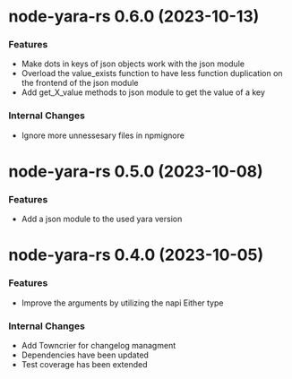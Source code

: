 # node-yara-rs 0.6.0 (2023-10-13)

### Features

- Make dots in keys of json objects work with the json module
- Overload the value_exists function to have less function duplication on the frontend of the json module
- Add get_X_value methods to json module to get the value of a key

### Internal Changes

- Ignore more unnessesary files in npmignore

# node-yara-rs 0.5.0 (2023-10-08)

### Features

- Add a json module to the used yara version

# node-yara-rs 0.4.0 (2023-10-05)

### Features

- Improve the arguments by utilizing the napi Either type

### Internal Changes

- Add Towncrier for changelog managment
- Dependencies have been updated
- Test coverage has been extended
